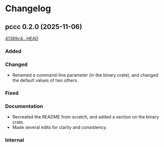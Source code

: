 # Changelog

## pccc 0.2.0 (2025-11-06)
[41389c4...HEAD](https://github.com/venkat0791/pccc/compare/41389c4...HEAD)

### Added

### Changed

- Renamed a command-line parameter (in the binary crate), and changed the default values of two others.

### Fixed

### Documentation

- Recreated the README from scratch, and added a section on the binary crate.
- Made several edits for clarity and consistency.

### Internal

